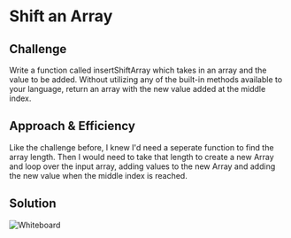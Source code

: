 # Shift an Array

## Challenge
Write a function called insertShiftArray which takes in an array and the value to be added. Without utilizing any of the built-in methods available to your language, return an array with the new value added at the middle index.  

## Approach & Efficiency
Like the challenge before, I knew I'd need a seperate function to find the array length. Then I would need to take that length to create a new Array and loop over the input array, adding values to the new Array and adding the new value when the middle index is reached.

## Solution
![Whiteboard](./assets/insertShiftArray.png)
